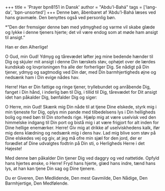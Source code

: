 +++
title = 'Prayer bpn8151 in Dansk'
author = "Abdu'l-Bahá"
tags = ['lang-da', 'bpn-unsorted']
+++
Denne bøn, åbenbaret af ’Abdu’l-Bahá læses ved hans gravmæle. Den benyttes også ved personlig bøn.

*”Den der fremsiger denne bøn med ydmyghed og varme vil skabe glæde og lykke i denne tjeners hjerte; det vil være endog som at møde ham ansigt til ansigt.”

Han er den Alherlige!

O Gud, min Gud! Ydmyg og tårevædet løfter jeg mine bedende hænder til Dig og skjuler mit ansigt i denne Din tærskels støv, ophøjet over de lærdes kundskab og lovprisningen fra alle der forherliger Dig. Se nådigt på Din tjener, ydmyg og sagtmodig ved Din dør, med Din barmhjertigheds øjne og nedsænk ham i Din evige nådes hav.

Herre! Han er Din fattige og ringe tjener, tryllebundet og anråbende Dig, fanget i Din hånd, i inderlig bøn til Dig, i tillid til Dig, tårevædet for Dit ansigt idet han påkalder Dig, bønfalder Dig og siger:

O Herre, min Gud! Skænk mig Din nåde til at tjene Dine elskede, styrk mig i min tjeneste for Dig, oplys min pande med tilbedelsens lys i Din helligheds bolig og med bøn til Din storheds rige. Hjælp mig at være uselvisk ved den himmelske indgang til Din port og bistå mig i at være frigjort for alt inden for Dine hellige enemærker. Herre! Giv mig at drikke af uselviskhedens kalk, ifør mig dens klædning og nedsænk mig i dens hav. Lad mig blive som støv på Dine elskedes vej og giv, at jeg må ofre min sjæl for den jord, der er forædlet af Dine udvalgtes fodtrin på Din sti, o Herligheds Herre i det Højeste!

Med denne bøn påkalder Din tjener Dig ved daggry og ved nattetide. Opfyld hans hjertes ønske, o Herre! Fryd hans hjerte, glæd hans indre, tænd hans lys, at han kan tjene Din sag og Dine tjenere.

Du er Giveren, Den Medlidende, Den mest Gavmilde, Den Nådige, Den Barmhjertige, Den Medfølende.
